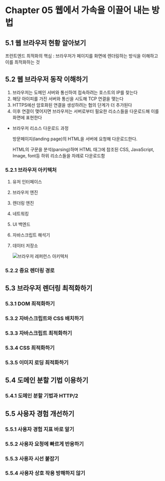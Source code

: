# Chapter 05 웹에서 가속을 이끌어 내는 방법

## 5.1 웹 브라우저 현황 알아보기

프런트엔드 최적화의 핵심 : 브라우저가 페이지를 화면에 렌더링하는 방식을 이해하고 이를 최적화하는 것

## 5.2 웹 브라우저 동작 이해하기

1. 브라우저는 도메인 서버와 통신하여 접속하려는 호스트의 IP를 찾는다
2. 해당 아이피를 가진 서버와 통신을 시도해 TCP 연결을 맺는다
3. HTTPS에선 암호화된 연결을 생성하려는 협의 단계가 더 추가된다
4. 이후 연결이 맺어지면 브라우저는 서버로부터 필요한 리소스들을 다운로드해 이를 화면에 표현한다



- 브라우저 리소스 다운로드 과정

  방문페이지(landing page)의 HTML을 서버에 요청해 다운로드한다. 

  HTML의 구문을 분석(parsing)하며 HTML 태그에 참조된 CSS, JavaScript, Image, font등 하위 리소스들을 차례로 다운로드함

### 5.2.1 브라우저 아키텍처

1. 유저 인터페이스

2. 브라우저 엔진

3. 렌더링 엔진

4. 네트워킹

5. UI 백엔드

6. 자바스크립트 해석기

7. 데이터 저장소

   ![브라우저 레퍼런스 아키텍처](https://user-images.githubusercontent.com/48556400/148060008-2d37d58e-62b6-4793-a700-ded9b48f2f45.jpg)

### 5.2.2 중요 렌더링 경로

## 5.3 브라우저 렌더링 최적화하기

### 5.3.1 DOM 최적화하기

### 5.3.2 자바스크립트와 CSS 배치하기

### 5.3.3 자바스크립트 최적화하기

### 5.3.4 CSS 최적화하기

### 5.3.5 이미지 로딩 최적화하기

## 5.4 도메인 분할 기법 이용하기

### 5.4.1 도메인 분할 기법과 HTTP/2

## 5.5 사용자 경험 개선하기

### 5.5.1 사용자 경험 지표 바로 알기

### 5.5.2 사용자 요청에 빠르게 반응하기

### 5.5.3 사용자 시선 붙잡기

### 5.5.4 사용자 상호 작용 방해하지 않기